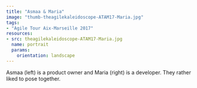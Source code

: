 ```yaml
---
title: "Asmaa & Maria"
image: "thumb-theagilekaleidoscope-ATAM17-Maria.jpg"
tags:
- "Agile Tour Aix-Marseille 2017"
resources:
- src: theagilekaleidoscope-ATAM17-Maria.jpg
  name: portrait
  params:
    orientation: landscape
---
```


Asmaa (left) is a product owner and Maria (right) is a developer.
They rather liked to pose together.
